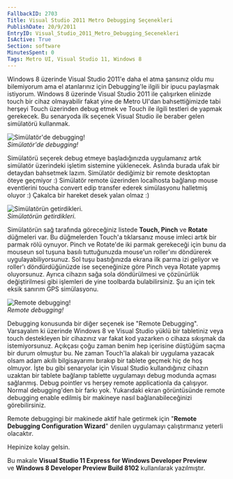 ```yaml
---
FallbackID: 2703
Title: Visual Studio 2011 Metro Debugging Seçenekleri
PublishDate: 20/9/2011
EntryID: Visual_Studio_2011_Metro_Debugging_Secenekleri
IsActive: True
Section: software
MinutesSpent: 0
Tags: Metro UI, Visual Studio 11, Windows 8
---
```

Windows 8 üzerinde Visual Studio 2011'e daha el atma şansınız oldu mu
bilemiyorum ama el atanlarınız için Debugging'le ilgili bir ipucu
paylaşmak istiyorum. Windows 8 üzerinde Visual Studio 2011 ile
çalışırken elinizde touch bir cihaz olmayabilir fakat yine de Metro
UI'dan bahsettiğimizde tabi herşeyi Touch üzerinden debug etmek ve Touch
ile ilgili testleri de yapmak gerekecek. Bu senaryoda ilk seçenek Visual
Studio ile beraber gelen simülatörü kullanmak.

![Simülatör'de
debugging!](http://cdn.daron.yondem.com/assets/2703/debug_in_simulator.png)\
*Simülatör'de debugging!*

Simülatörü seçerek debug etmeye başladığınızda uygulamanız artık
simülatör üzerindeki işletim sistemine yüklenecek. Aslında burada ufak
bir detaydan bahsetmek lazım. Simülatör dediğimiz bir remote desktoptan
öteye geçmiyor :) Simülatör remote üzerinden localhosta bağlanıp mouse
eventlerini toucha convert edip transfer ederek simülasyonu halletmiş
oluyor :) Çakalca bir hareket desek yalan olmaz :)

![Simülatörün
getirdikleri.](http://cdn.daron.yondem.com/assets/2703/debug_in_simulator2.png)\
*Simülatörün getirdikleri.*

Simülatörün sağ tarafında göreceğiniz listede **Touch, Pinch** ve
**Rotate** düğmeleri var. Bu düğmelerden Touch'a tıklarsanız mouse
imleci artık bir parmak rölü oynuyor. Pinch ve Rotate'de iki parmak
gerekeceği için bunu da mouseun sol tuşuna basılı tuttuğunuzda mouse'un
roller'ını döndürerek uygulayabiliyorsunuz. Sol tuşu bastığınızda ekrana
ilk parma izi geliyor ve roller'ı döndürdüğünüzde ise seçeneğinize göre
Pinch veya Rotate yapmış oluyorsunuz. Ayrıca cihazın sağa sola
döndürülmesi ve çözünürlük değiştirilmesi gibi işlemleri de yine
toolbarda bulabilirsiniz. Şu an için tek eksik sanırım GPS simülasyonu.

![Remote
debugging!](http://cdn.daron.yondem.com/assets/2703/debug_in_simulator3.png)\
*Remote debugging!*

Debugging konusunda bir diğer seçenek ise "Remote Debugging". Varsayalım
ki üzerinde Windows 8 ve Visual Studio yüklü bir tabletiniz veya touch
destekleyen bir cihazınız var fakat kod yazarken o cihaza sıkışmak da
istemiyorsunuz. Açıkçası çoğu zaman benim hep içerisine düştüğüm saçma
bir durum olmuştur bu. Ne zaman Touch'la alakalı bir uygulama yazacak
olsam adam akıllı bilgisayarımı bırakıp bir tablete geçmek hiç de hoş
olmuyor. İşte bu gibi senaryolar için Visual Studio kullandığınız
cihazın uzaktan bir tablete bağlanıp tablette uygulamayı debug modunda
açması sağlanmış. Debug pointler vs herşey remote applicationla da
çalışıyor. Normal debugging'den bir farkı yok. Yukarıdaki ekran
görüntüsünde remote debugging enable edilmiş bir makineye nasıl
bağlanabileceğinizi görebilirsiniz.

Remote debuggingi bir makinede aktif hale getirmek için "**Remote
Debugging Configuration Wizard**" denilen uygulamayı çalıştırmanız
yeterli olacaktır.

Hepinize kolay gelsin.

Bu makale **Visual Studio 11 Express for Windows Developer Preview**\
ve **Windows 8 Developer Preview Build 8102** kullanılarak yazılmıştır.


